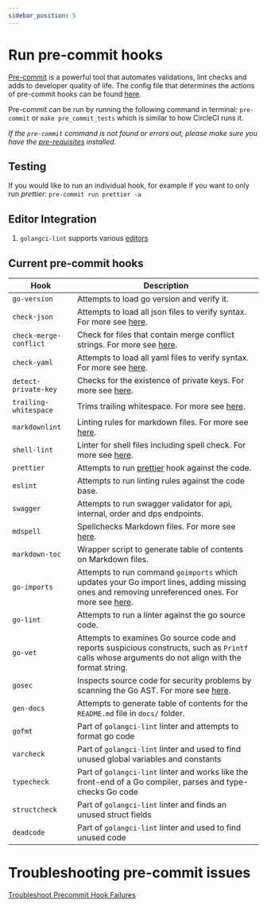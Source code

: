 ```yaml
---
sidebar_position: 5
---
```


# Run pre-commit hooks

[Pre-commit](https://pre-commit.com/) is a powerful tool that automates validations, lint checks and adds to developer quality of life. The config file that determines the actions of pre-commit hooks can be found [here](https://github.com/transcom/mymove/blob/main/.pre-commit-config.yaml).

Pre-commit can be run by running the following command in terminal:
`pre-commit` or `make pre_commit_tests` which is similar to how CircleCI runs it.

*If the `pre-commit` command is not found or errors out, please make sure you have the [pre-requisites](https://github.com/transcom/mymove/blob/master/README.md#setup-prerequisites) installed.*

## Testing

If you would like to run an individual hook, for example if you want to only run *prettier*: `pre-commit run prettier -a`

## Editor Integration

1. `golangci-lint` supports various [editors](https://github.com/golangci/golangci-lint/#editor-integration)

## Current pre-commit hooks

| Hook  | Description |
| ------------- | ------------- |
| `go-version`  | Attempts to load go version and verify it.
| `check-json`  | Attempts to load all json files to verify syntax. For more see [here](http://github.com/pre-commit/pre-commit-hooks).
| `check-merge-conflict`  | Check for files that contain merge conflict strings. For more see [here](http://github.com/pre-commit/pre-commit-hooks).
| `check-yaml`  | Attempts to load all yaml files to verify syntax. For more see [here](http://github.com/pre-commit/pre-commit-hooks).
| `detect-private-key`  | Checks for the existence of private keys. For more see [here](http://github.com/pre-commit/pre-commit-hooks).
| `trailing-whitespace` | Trims trailing whitespace. For more see [here](http://github.com/pre-commit/pre-commit-hooks).
| `markdownlint`  | Linting rules for markdown files. For more see [here](http://github.com/igorshubovych/markdownlint-cli).
| `shell-lint`  | Linter for shell files including spell check. For more see [here](http://github.com/detailyang/pre-commit-shell).
| `prettier` | Attempts to run [prettier](https://prettier.io/) hook against the code.
| `eslint`  | Attempts to run linting rules against the code base.
| `swagger` | Attempts to run swagger validator for api, internal, order and dps endpoints.
| `mdspell` | Spellchecks Markdown files. For more see [here](https://github.com/lukeapage/node-markdown-spellcheck).
| `markdown-toc`  | Wrapper script to generate table of contents on Markdown files.
| `go-imports`  | Attempts to run command `goimports` which updates your Go import lines, adding missing ones and removing unreferenced ones. For more see [here](https://godoc.org/golang.org/x/tools/cmd/goimports).
| `go-lint` | Attempts to run a linter against the go source code.
| `go-vet` | Attempts to examines Go source code and reports suspicious constructs, such as `Printf` calls whose arguments do not align with the format string.
| `gosec` | Inspects source code for security problems by scanning the Go AST. For more see [here](https://github.com/securego/gosec).
| `gen-docs` |Attempts to generate table of contents for the `README.md` file in `docs/` folder.
| `gofmt` | Part of `golangci-lint` linter and attempts to format go code
| `varcheck` | Part of `golangci-lint` linter and used to find unused global variables and constants
| `typecheck` | Part of `golangci-lint` linter and works like the front-end of a Go compiler, parses and type-checks Go code
| `structcheck` | Part of `golangci-lint` linter and finds an unused struct fields
| `deadcode` | Part of `golangci-lint` linter and used to find unused code

# Troubleshooting pre-commit issues

[Troubleshoot Precommit Hook Failures](../guides/troubleshoot-precommit-hook-failures.md)

